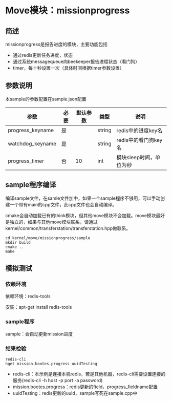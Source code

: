 # Move模块：missionprogress

## 简述
missionprogress是报告进度的模块，主要功能包括
- 通过redis更新任务进度，状态
- 通过系统messagequeue向beekeeper报告进程状态（看门狗）
- timer，每十秒设置一次（具体时间根据timer参数设置）

## 参数说明
本sample的参数配置在sample.json配置

| 参数               | 必要 | 默认参数 | 类型   | 说明                    |
| ------------------ | ---- | -------- | ------ | ----------------------- |
| progress_keyname | 是   |          | string | redis中的进度key名        |
| watchdog_keyname | 是   |          | string | redis中的看门狗key名        |
| progress_timer     | 否   | 10       | int    | 模块sleep时间，单位为秒 |

## sample程序编译

编译sample文件，在samle文件加中，如果一个sample程序不够用，可以手动创建一个带有main的cpp文件，此cpp文件也会自动编译。

cmake会自动加载已有的think模块，但其他move模块不会加载。move模块最好是独立的，如果与其他move模块联系，请通过kernel/common/transferstation/transferstation.hpp做联系。

```
cd kernel/move/missionprogress/sample
mkdir build
cmake ..
make
```

## 模拟测试

### 依赖环境

依赖环境：redis-tools

安装：apt-get install redis-tools

### sample程序

sample：会自动更新mission进度

### 结果检验

```
redis-cli
hget mission.bootes.progress uuidTesting
```

- redis-cli：本示例是连接本机redis，若是其他机器，redis-cli需要设置连接的服务(redis-cli -h host -p port -a password)
- mission.bootes.progress：redis更新的field，progress_fieldname配置
- uuidTesting：redis更新的uuid，sample写死在sample.cpp中